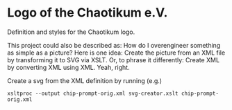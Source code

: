 Logo of the Chaotikum e.V.
==========================

Definition and styles for the Chaotikum logo.

This project could also be described as: How do I overengineer something as
simple as a picture?  Here is one idea: Create the picture from an XML file by
transforming it to SVG via XSLT.  Or, to phrase it differently: Create XML by
converting XML using XML.  Yeah, right.

Create a svg from the XML definition by running (e.g.)

```
xsltproc --output chip-prompt-orig.xml svg-creator.xslt chip-prompt-orig.xml
```

